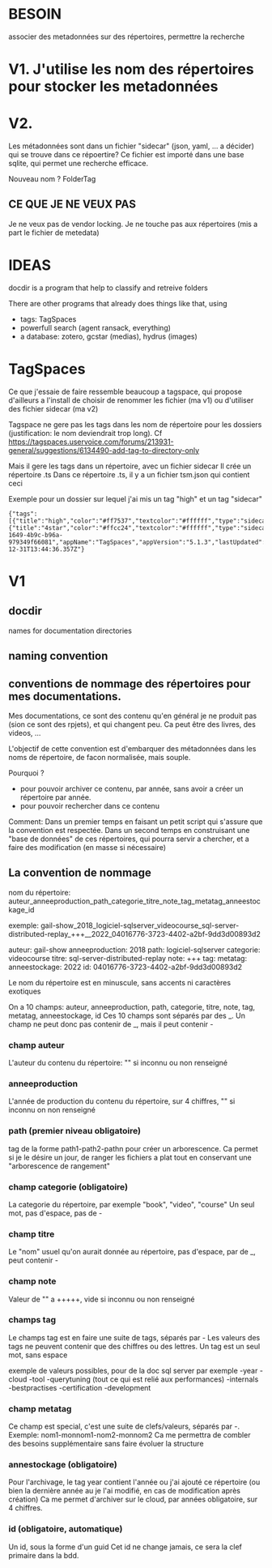 # BESOIN

associer des metadonnées sur des répertoires, permettre la recherche



# V1. J'utilise les nom des répertoires pour stocker les metadonnées


# V2. 

Les métadonnées sont dans un fichier "sidecar" (json, yaml, ... a décider) qui se trouve dans ce répoertire?
Ce fichier est importé dans une base sqlite, qui permet une recherche efficace.

Nouveau nom ? FolderTag


## CE QUE JE NE VEUX PAS
Je ne veux pas de vendor locking. Je ne touche pas aux répertoires (mis a part le fichier de metedata)






# IDEAS

docdir is a program that help to classify and retreive folders

There are other programs that already does things like that, using
* tags: TagSpaces
* powerfull search (agent ransack, everything)
* a database: zotero, gcstar (medias), hydrus (images)


# TagSpaces

Ce que j'essaie de faire ressemble beaucoup a tagspace, qui propose d'ailleurs a l'install de choisir de renommer les fichier (ma v1) ou d'utiliser des fichier sidecar (ma v2)

Tagspace ne gere pas les tags dans les nom de répertoire pour les dossiers (justification: le nom deviendrait trop long).
Cf https://tagspaces.uservoice.com/forums/213931-general/suggestions/6134490-add-tag-to-directory-only

Mais il gere les tags dans un répertoire, avec un fichier sidecar
Il crée un répertoire .ts
Dans ce répertoire .ts, il y a un fichier tsm.json qui contient ceci

Exemple pour un dossier sur lequel j'ai mis un tag "high" et un tag "sidecar"

```
{"tags":[{"title":"high","color":"#ff7537","textcolor":"#ffffff","type":"sidecar"},{"title":"4star","color":"#ffcc24","textcolor":"#ffffff","type":"sidecar"}],"id":"1c5ba0f0-1649-4b9c-b96a-979349f66081","appName":"TagSpaces","appVersion":"5.1.3","lastUpdated":"2022-12-31T13:44:36.357Z"}
```




# V1


## docdir
names for documentation directories



## naming convention



## conventions de nommage des répertoires pour mes documentations. 

Mes documentations, ce sont des contenu qu'en général je ne produit pas (sion ce sont des rpjets), et qui changent peu. Ca peut être des livres, des videos, ...

L'objectif de cette convention est d'embarquer des métadonnées dans les noms de répertoire, de facon normalisée, mais souple.

Pourquoi ? 
- pour pouvoir archiver ce contenu, par année, sans avoir a créer un répertoire par année.
- pour pouvoir rechercher dans ce contenu

Comment: 
Dans un premier temps en faisant un petit script qui s'assure que la convention est respectée. 
Dans un second temps en construisant une "base de données" de ces répertoires, qui pourra servir a chercher, et a faire des modification (en masse si nécessaire)


## La convention de nommage

nom du répertoire: auteur_anneeproduction_path_categorie_titre_note_tag_metatag_anneestockage_id

exemple: gail-show_2018_logiciel-sqlserver_videocourse_sql-server-distributed-replay_+++__2022_04016776-3723-4402-a2bf-9dd3d00893d2

auteur: gail-show
anneeproduction: 2018
path: logiciel-sqlserver
categorie: videocourse
titre: sql-server-distributed-replay
note: +++
tag: 
metatag: 
anneestockage: 2022
id: 04016776-3723-4402-a2bf-9dd3d00893d2






Le nom du répertoire est en minuscule, sans accents ni caractères exotiques

On a 10 champs: auteur, anneeproduction, path, categorie, titre, note, tag, metatag, anneestockage, id
Ces 10 champs sont séparés par des _. Un champ ne peut donc pas contenir de _, mais il peut contenir -


### champ auteur

L'auteur du contenu du répertoire: "" si inconnu ou non renseigné

### anneeproduction

L'année de production du contenu du répertoire, sur 4 chiffres, "" si inconnu on non renseigné

### path (premier niveau obligatoire)

tag de la forme path1-path2-pathn pour créer un arborescence. 
Ca permet si je le désire un jour, de ranger les fichiers a plat tout en conservant une "arborescence de rangement"

### champ categorie (obligatoire)

La categorie du répertoire, par exemple "book", "video", "course"
Un seul mot, pas d'espace, pas de -


### champ titre

Le "nom" usuel qu'on aurait donnée au répertoire, pas d'espace, par de _, peut contenir -

### champ note

Valeur de "" a +++++, vide si inconnu ou non renseigné

### champs tag

Le champs tag est en faire une suite de tags, séparés par -
Les valeurs des tags ne peuvent contenir que des chiffres ou des lettres. Un tag est un seul mot, sans espace

exemple de valeurs possibles, pour de la doc sql server par exemple
-year
-cloud
-tool
-querytuning   (tout ce qui est relié aux performances)
-internals
-bestpractises
-certification
-development



### champ metatag

Ce champ est special, c'est une suite de clefs/valeurs, séparés par -. Exemple: nom1-monnom1-nom2-monnom2
Ca me permettra de combler des besoins supplémentaire sans faire évoluer la structure

### annestockage (obligatoire)

Pour l'archivage, le tag year contient l'année ou j'ai ajouté ce répertoire (ou bien la dernière année au je l'ai modifié, en cas de modification après création)
Ca me permet d'archiver sur le cloud, par années
obligatoire, sur 4 chiffres.


### id (obligatoire, automatique)

Un id, sous la forme d'un guid
Cet id ne change jamais, ce sera la clef primaire dans la bdd.



